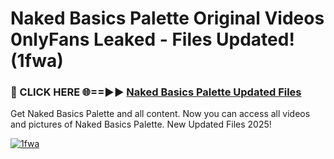 # Naked Basics Palette Original Videos 0nlyFans Leaked - Files Updated! (1fwa)

<h3>🔴 CLICK HERE 🌐==►► <a href="https://tinyurl.com/yckcrads" rel="nofollow">Naked Basics Palette Updated Files</a></h3>

Get Naked Basics Palette and all content. Now you can access all videos and pictures of Naked Basics Palette. New Updated Files 2025!

[![1fwa](https://i.imgur.com/hpKpOFt.gif)](https://tinyurl.com/yckcrads)
